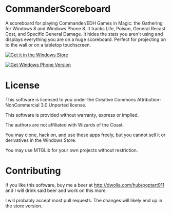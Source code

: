 CommanderScoreboard
===================

A scoreboard for playing Commander/EDH Games in Magic: the Gathering for Windows 8 and Windows Phone 8. It tracks Life, Poison, General Recast Cost, and Specific General Damage. It hides the stats you aren't using and displays everything you are on a huge scoreboard. Perfect for projecting on to the wall or on a tabletop touchscreen.

[![Get it in the Windows Store](http://i.msdn.microsoft.com/dynimg/IC671223.png)](http://apps.microsoft.com/windows/app/commander-scoreboard/22e71ea1-46bd-4759-a18e-f5e9a37387d8)

[![Get Windows Phone Version](http://nokiatheone.files.wordpress.com/2013/06/download-from-windows-phone-store.png?w=258&h=67)](http://www.windowsphone.com/s?appid=ced4d499-80ed-45d3-bd04-b0a975418499)

License
=======

This software is licensed to you under the Creative Commons Attribution-NonCommercial 3.0 Unported license.

This software is provided without warranty, express or implied. 

The authors are not affiliated with Wizards of the Coast.

You may clone, hack on, and use these apps freely, but you cannot sell it or derivatives in the Windows Store. 

You may use MTGLib for your own projects without restriction.

Contributing
============

If you like this software, buy me a beer at http://dwolla.com/hub/poptart911 and I will drink said beer and work on this more.

I will probably accept most pull requests. The changes will likely end up in the store version.
